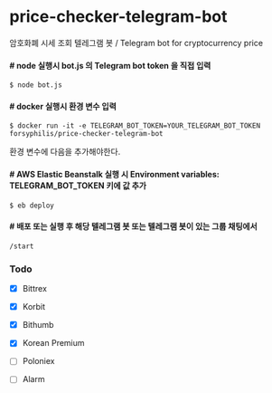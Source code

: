 # price-checker-telegram-bot
암호화폐 시세 조회 텔레그램 봇 / Telegram bot for cryptocurrency price 

#### # node 실행시 bot.js 의 Telegram bot token 을 직접 입력
    $ node bot.js

#### # docker 실행시 환경 변수 입력 
    $ docker run -it -e TELEGRAM_BOT_TOKEN=YOUR_TELEGRAM_BOT_TOKEN forsyphilis/price-checker-telegram-bot

환경 변수에 다음을 추가해야한다. 

#### # AWS Elastic Beanstalk 실행 시 Environment variables: TELEGRAM_BOT_TOKEN 키에 값 추가 
    $ eb deploy


#### # 배포 또는 실행 후 해당 텔레그램 봇 또는 텔레그램 봇이 있는 그룹 채팅에서
    /start

### Todo
- [x] Bittrex
- [x] Korbit
- [x] Bithumb
- [x] Korean Premium
- [ ] Poloniex
- [ ] Alarm



